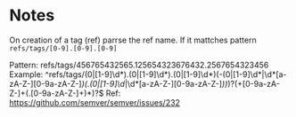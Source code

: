 # Notes

On creation of a tag (ref) parrse the ref name.
If it mattches pattern `refs/tags/[0-9].[0-9].[0-9]`

Pattern: refs/tags/456765432565.125654323676432.2567654323456
Example: ^refs\/tags\/(0|[1-9]\d*)\.(0|[1-9]\d*)\.(0|[1-9]\d*)(-(0|[1-9]\d*|\d*[a-zA-Z-][0-9a-zA-Z-]*)(\.(0|[1-9]\d*|\d*[a-zA-Z-][0-9a-zA-Z-]*))*)?(\+[0-9a-zA-Z-]+(\.[0-9a-zA-Z-]+)*)?$
Ref: https://github.com/semver/semver/issues/232
